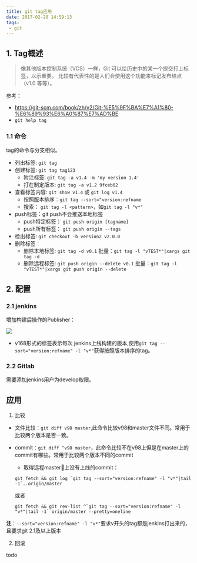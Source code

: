 ```yaml
---
title: git tag应用
date: 2017-02-28 14:59:13
tags: 
 - git
---
```



## 1. Tag概述

>像其他版本控制系统（VCS）一样，Git 可以给历史中的某一个提交打上标签，以示重要。 比较有代表性的是人们会使用这个功能来标记发布结点（v1.0 等等）。

参考：  

- <https://git-scm.com/book/zh/v2/Git-%E5%9F%BA%E7%A1%80-%E6%89%93%E6%A0%87%E7%AD%BE>
- `git help tag`


### 1.1 命令

tag的命令与分支相似。

- 列出标签: `git tag`
- 创建标签: `git tag tag123`
	- 附注标签: `git tag -a v1.4 -m 'my version 1.4'`
	- 打在制定版本: `git tag -a v1.2 9fceb02` 
- 查看标签内容: `git show v1.4` 或 `git log v1.4`
	- 按照版本排序：`git tag --sort="version:refname`
	- 搜索： `git tag -l <pattern>`，如`git tag -l "v*"`
- push标签：git push不会推送本地标签
	- push特定标签： `git push origin [tagname]`
	- push所有标签： `git push origin --tags`
- 检出标签: `git checkout -b version2 v2.0.0`
- 删除标签：
	- 删除本地标签: `git tag -d v0.1`      批量：`git tag -l "vTEST*"|xargs git tag -d`
	- 删除远程标签: `git push origin --delete v0.1`   批量：`git tag -l "vTEST*"|xargs git push origin --delete`

<!-- more -->
## 2. 配置

### 2.1 jenkins

增加构建后操作的Publisher：

![](/images/git_tag1.png)

- v168形式的标签表示每次 jenkins上线构建的版本,使用`git tag --sort="version:refname" -l "v*"`获得按照版本排序的tag。


### 2.2 Gitlab

需要添加jenkins用户为develop权限。


## 应用

1. 比较
- 文件比较：`git diff v98 master`,此命令比较v98和master文件不同。常用于比较两个版本是否一致。
- commit：`git diff ^v98 master`，此命令比较不在v98上但是在master上的commit有哪些。常用于比较两个版本不同的commit
	- 取得远程master上没有上线的commit：
	
	```
	git fetch && git log `git tag --sort="version:refname" -l "v*"|tail -1`..origin/master
	```
	或者
	```
	git fetch && git rev-list ^`git tag --sort="version:refname" -l "v*"|tail -1` origin/master --pretty=oneline
	```
	
**注**：`--sort="version:refname" -l "v*"`要求v开头的tag都是jenkins打出来的，且要求git 2.1及以上版本
    
2. 回滚

todo

